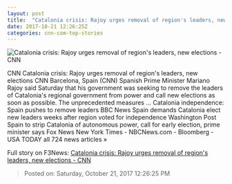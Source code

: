 ```yaml
---
layout: post
title:  "Catalonia crisis: Rajoy urges removal of region's leaders, new elections - CNN"
date: 2017-10-21 12:26:25Z
categories: cnn-com-top-stories
---
```


![Catalonia crisis: Rajoy urges removal of region's leaders, new elections - CNN](http://cdn.cnn.com/cnnnext/dam/assets/171021095424-mariano-rajoy-brussels-super-tease.jpg)

CNN Catalonia crisis: Rajoy urges removal of region's leaders, new elections CNN Barcelona, Spain (CNN) Spanish Prime Minister Mariano Rajoy said Saturday that his government was seeking to remove the leaders of Catalonia's regional government from power and call new elections as soon as possible. The unprecedented measures ... Catalonia independence: Spain pushes to remove leaders BBC News Spain demands Catalonia elect new leaders weeks after region voted for independence Washington Post Spain to strip Catalonia of autonomous power, call for early election, prime minister says Fox News New York Times - NBCNews.com - Bloomberg - USA TODAY all 724 news articles »


Full story on F3News: [Catalonia crisis: Rajoy urges removal of region's leaders, new elections - CNN](http://www.f3nws.com/n/avREzF)

> Posted on: Saturday, October 21, 2017 12:26:25 PM
